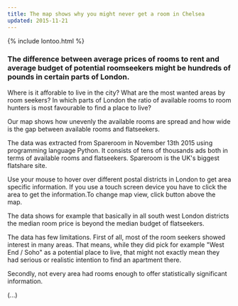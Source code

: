 ```yaml
---
title: The map shows why you might never get a room in Chelsea
updated: 2015-11-21
---
```

{% include lontoo.html %}

### The difference between average prices of rooms to rent and average budget of potential roomseekers might be hundreds of pounds in certain parts of London. 

Where is it afforable to live in the city? What are the most wanted areas by room seekers? In which parts of London the ratio of available rooms to room hunters is most favourable to find a place to live?

Our map shows how unevenly the available rooms are spread and how wide is the gap between available rooms and flatseekers. 

The data was extracted from Spareroom in November 13th 2015 using programming language Python. It consists of tens of thousands ads both in terms of available rooms and flatseekers. 
Spareroom is the UK's biggest flatshare site. 

Use your mouse to hover over different postal districts in London to get area specific information. If you use a touch screen device you have to click the area to get the information.To change map view, click button above the map. 

The data shows for example that basically in all south west London districts the median room price is beyond the median budget of flatseekers.

The data has few limitations. First of all, most of the room seekers showed interest in many areas. That means, while they did pick for example "West End / Soho" as a potential place to live, that might not exactly mean they had serious or realistic intention to find an apartment there. 

Secondly, not every area had rooms enough to offer statistically significant information.

(...)
